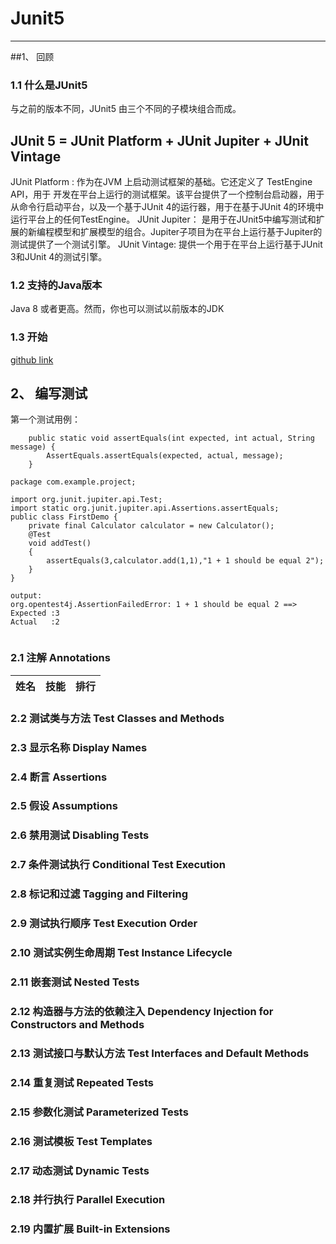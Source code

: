 # Junit5
___


##1、 回顾

### 1.1 什么是JUnit5
与之前的版本不同，JUnit5 由三个不同的子模块组合而成。

## JUnit 5 = JUnit Platform + JUnit Jupiter + JUnit Vintage ##

JUnit Platform : 作为在JVM 上启动测试框架的基础。它还定义了 TestEngine API，用于 开发在平台上运行的测试框架。该平台提供了一个控制台启动器，用于从命令行启动平台，以及一个基于JUnit 4的运行器，用于在基于JUnit 4的环境中运行平台上的任何TestEngine。
JUnit Jupiter： 是用于在JUnit5中编写测试和扩展的新编程模型和扩展模型的组合。Jupiter子项目为在平台上运行基于Jupiter的测试提供了一个测试引擎。
JUnit Vintage: 提供一个用于在平台上运行基于JUnit 3和JUnit 4的测试引擎。
### 1.2 支持的Java版本
Java 8 或者更高。然而，你也可以测试以前版本的JDK
### 1.3 开始
[github link](https://github.com/junit-team/junit5-samples)
## 2、 编写测试
第一个测试用例：
```
	public static void assertEquals(int expected, int actual, String message) {
		AssertEquals.assertEquals(expected, actual, message);
	}
```

```
package com.example.project;

import org.junit.jupiter.api.Test;
import static org.junit.jupiter.api.Assertions.assertEquals;
public class FirstDemo {
    private final Calculator calculator = new Calculator();
    @Test
    void addTest()
    {
        assertEquals(3,calculator.add(1,1),"1 + 1 should be equal 2");
    }
}

output:
org.opentest4j.AssertionFailedError: 1 + 1 should be equal 2 ==> 
Expected :3
Actual   :2


```
### 2.1 注解 Annotations
姓名|技能|排行
--|:--:|--:
### 2.2 测试类与方法 Test Classes and Methods
### 2.3 显示名称 Display Names
### 2.4 断言 Assertions
### 2.5 假设 Assumptions 
### 2.6 禁用测试 Disabling Tests
### 2.7 条件测试执行 Conditional Test Execution
### 2.8 标记和过滤 Tagging and Filtering
### 2.9 测试执行顺序 Test Execution Order
### 2.10 测试实例生命周期 Test Instance Lifecycle
### 2.11 嵌套测试 Nested Tests
### 2.12 构造器与方法的依赖注入 Dependency Injection for Constructors and Methods
### 2.13 测试接口与默认方法 Test Interfaces and Default Methods
### 2.14 重复测试 Repeated Tests
### 2.15 参数化测试 Parameterized Tests
### 2.16 测试模板 Test Templates
### 2.17 动态测试 Dynamic Tests
### 2.18 并行执行 Parallel Execution
### 2.19 内置扩展 Built-in Extensions